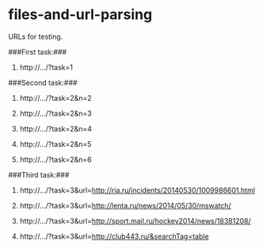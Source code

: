 files-and-url-parsing
=====================

URLs for testing.

###First task:###

1. http://.../?task=1


###Second task:###

1. http://.../?task=2&n=2

2. http://.../?task=2&n=3

3. http://.../?task=2&n=4

4. http://.../?task=2&n=5

5. http://.../?task=2&n=6


###Third task:###

1. http://.../?task=3&url=http://ria.ru/incidents/20140530/1009986601.html

2. http://.../?task=3&url=http://lenta.ru/news/2014/05/30/mswatch/

3. http://.../?task=3&url=http://sport.mail.ru/hockey2014/news/18381208/

4. http://.../?task=3&url=http://club443.ru/&searchTag=table

